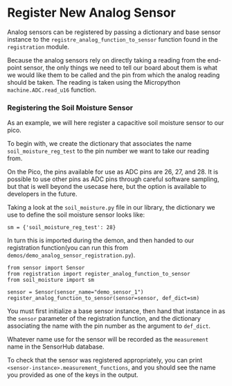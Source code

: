 # Register New Analog Sensor

Analog sensors can be registered by passing a dictionary and base sensor instance to the `registre_analog_function_to_sensor` function found in the `registration` module.

Because the analog sensors rely on directly taking a reading from the end-point
sensor, the only things we need to tell our board about them is what we would
like them to be called and the pin from which the analog reading should be
taken. The reading is taken using the Micropython `machine.ADC.read_u16`
function.

### Registering the Soil Moisture Sensor


As an example, we will here register a capacitive soil moisture sensor to our pico.

To begin with, we create the dictionary that associates the name `soil_moisture_reg_test` to the pin number we want to take our reading from.

On the Pico, the pins available for use as ADC pins are 26, 27, and 28. It is possible to use other pins as ADC pins through careful software sampling, but that is well beyond the usecase here, but the option is available to developers in the future.

Taking a look at the `soil_moisture.py` file in our library, the dictionary we use to define the soil moisture sensor looks like:

```
sm = {'soil_moisture_reg_test': 28}
```
In turn this is imported during the demon, and then handed to our registration function(you can run this from `demos/demo_analog_sensor_registration.py`).

```
from sensor import Sensor
from registration import register_analog_function_to_sensor
from soil_moisture import sm

sensor = Sensor(sensor_name="demo_sensor_1")
register_analog_function_to_sensor(sensor=sensor, def_dict=sm)
```

You must first initialize a base sensor instance, then hand that instance in as the `sensor` parameter of the registration function, and the dictionary associating the name with the pin number as the argument to `def_dict`.

Whatever name use for the sensor will be recorded as the `measurement` name in the SensorHub database.

To check that the sensor was registered appropriately, you can print `<sensor-instance>.measurement_functions`, and you should see the name you provided as one of the keys in the output.